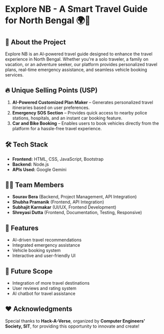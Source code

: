 # Explore NB - A Smart Travel Guide for North Bengal 🌍🚀

## 🚀 About the Project
Explore NB is an AI-powered travel guide designed to enhance the travel experience in North Bengal. Whether you're a solo traveler, a family on vacation, or an adventure seeker, our platform provides personalized travel plans, real-time emergency assistance, and seamless vehicle booking services.

## 🔥 Unique Selling Points (USP)
1. **AI-Powered Customized Plan Maker** – Generates personalized travel itineraries based on user preferences.
2. **Emergency SOS Section** – Provides quick access to nearby police stations, hospitals, and an instant car booking feature.
3. **Car and Bike Booking** – Enables users to book vehicles directly from the platform for a hassle-free travel experience.

## 🛠️ Tech Stack
- **Frontend:** HTML, CSS, JavaScript, Bootstrap
- **Backend:**  Node.js 
- **APIs Used:** Google Gemini

## 👨‍💻 Team Members
- **Sourav Bera** (Backend, Project Management, API Integration)
- **Shubha Pramanik** (Frontend, API Integration)
- **Subhajit Karmakar** (UI/UX, Frontend Development)
- **Shreyasi Dutta** (Frontend, Documentation, Testing, Responsive)

## 📌 Features
- AI-driven travel recommendations
- Integrated emergency assistance
- Vehicle booking system
- Interactive and user-friendly UI
  
## 📌 Future Scope
- Integration of more travel destinations  
- User reviews and rating system  
- AI chatbot for travel assistance  

## ❤️ Acknowledgments
Special thanks to **Hack-A-Verse**, organized by **Computer Engineers' Society, SIT**, for providing this opportunity to innovate and create!  
